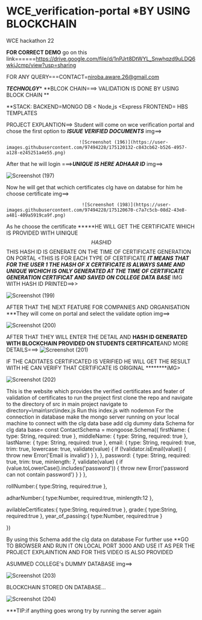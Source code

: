 

# WCE_verification-portal *****BY USING BLOCKCHAIN****
WCE hackathon 22

 ****FOR  CORRECT DEMO**** go on this link======https://drive.google.com/file/d/1nPJrt8DtWYL_Snwhqzd9uLDQ6wkjJcmp/view?usp=sharing
 
 FOR ANY QUERY===CONTACT=niroba.aware.26@gmail.com
 
 *******TECHNOLGY********
 **BLCOK CHAIN===> VALIDATION IS DONE BY USING BLOCK CHAIN **
 
 **STACK:  BACKEND=MONGO DB < Node,js <Express
          FRONTEND= HBS TEMPLATES                                    
 
PROJECT EXPLANTION==>
    Student will come  on wce verification portal and chose the first option to ***ISUUE VERIFIED DOCUMENTS***
                 img==>



                               ![Screenshot (196)](https://user-images.githubusercontent.com/97494228/175120132-c843cb62-b526-4957-a128-e245251a4e55.png)
    
   After that he will login ===>***UNIQUE IS HERE ADHAAR ID***
                img==>


![Screenshot (197)](https://user-images.githubusercontent.com/97494228/175120424-358f6e91-f4c7-4539-9bef-c9355ec6874e.png)
    
   Now he will get that wchich certificates clg have on databse for him he choose certificate
                img==>



                                ![Screenshot (198)](https://user-images.githubusercontent.com/97494228/175120670-c7a7c5cb-08d2-43e8-a481-409a5919ca9f.png)
  
  As he choose the certificate
  *****HE WILL GET THE CERTIFICATE WHICH IS PROVIDED WITH UINIQUE $$ HASH ID $$ THIS HASH ID IS GENERATE ON THE TIME OF CERTIFICATE GENERATION ON PORTAL <THIS IS FOR     EACH TYPE OF CERTIFICATE
  ***IT MEANS THAT FOR THE USER 1 THE HASH OF X CERTIFICATE IS ALWAYS SAME AND UNIQUE  WCHICH IS ONLY GENERATED AT THE TIME OF CERTIFICATE  GENERATION CERTIFICAT AND SAVED ON COLLEGE DATA BASE***
     IMG WITH HASH ID PRINTED==>>



  
  ![Screenshot (199)](https://user-images.githubusercontent.com/97494228/175121836-2d7e6bed-70ad-4f90-bb1a-4f073e1cb4d8.png)

  
  AFTER THAT THE NEXT FEATURE FOR COMPANIES AND ORGANISATION
  ***They will come on portal and select the validate option
   img==>



![Screenshot (200)](https://user-images.githubusercontent.com/97494228/175122193-8c348327-2272-4e61-8ee9-aa70347bffd5.png)

  AFTER THAT THEY WILL ENTER THE DETAIL AND ****HASH ID GENERATED WITH BLOCKCHAIN PROVIDED ON STUDENTS CERTIFICATE****AND MORE DETAILS===>
![Screenshot (201)](https://user-images.githubusercontent.com/97494228/175122512-f75935c6-3cdc-47f9-ae17-3094eebbb697.png)

  IF THE CADITATES CERTIFICATED IS VERIFIED HE WILL GET THE RESULT WITH HE CAN VERIFY THAT CERTIFICATE IS ORIGINAL
  ********iMG>
  
  
  ![Screenshot (202)](https://user-images.githubusercontent.com/97494228/175122783-5bd53ca5-80d8-49f3-a1a2-a38123926367.png)

               
This is the website which provides the verified certificates and feater of validation of certificates
to run the project first clone the repo and navigate to the directory of src in main project 
navigate to directory=\main\src\index.js
Run this index.js with nodemon 
For the connection in database make the mongo server running on your local machine to connect with the clg data base
add clg dummy data 
Schema for clg data base=
const ContactSchema = mongoose.Schema({
  firstName: {
    type: String,
    required: true
  },
  middleName: {
    type: String,
    required: true
  },
  lastName: {
    type: String,
    required: true
  },
  email: {
    type: String,
    required: true,
    trim: true,
    lowercase: true,
    validate(value) {
      if (!validator.isEmail(value)) {
        throw new Error('Email is invalid')
      }
    },
  },
  password: {
    type: String,
    required: true,
    trim: true,
    minlength: 7,
    validate(value) {
      if (value.toLowerCase().includes('password')) {
        throw new Error('password can not contain password')
      }
    }
  },
  
  rollNumber:{
    type:String,
    required:true
  },

  adharNumber:{
    type:Number,
    required:true,
    minlength:12
  },

  avilableCertificates:{
    type:String,
    required:true
  },
  grade:{
    type:String,
    required:true
  },
  year_of_passing:{
    type:Number,
    required:true
  }

})




By using this Schema add the clg data on database
For further use 
**GO TO BROWSER AND RUN IT ON LOCAL PORT 3000
AND USE IT AS PER THE PROJECT EXPLAINTION AND FOR THIS VIDEO IS ALSO PROVIDED
  
 ASUMMED COLLEGE's DUMMY  DATABASE img==>

![Screenshot (203)](https://user-images.githubusercontent.com/97494228/175123080-cef58fb4-fd3d-49bc-9dcc-8ef331094bc9.png)

  
BLOCKCHAIN STORED ON DATABASE...
  
![Screenshot (204)](https://user-images.githubusercontent.com/97494228/175123215-d9e6a947-e023-4032-9bac-70a4da23cfe4.png)

  ***TIP:if anything goes wrong try by running  the server again



